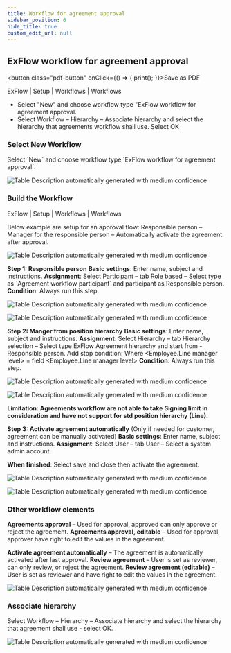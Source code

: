 ```yaml
---
title: Workflow for agreement approval
sidebar_position: 6
hide_title: true
custom_edit_url: null
---
```

## ExFlow workflow for agreement approval 
<button class="pdf-button" onClick={() => { print(); }}>Save as PDF</button>

ExFlow | Setup | Workflows | Workflows

- Select "New" and choose workflow type "ExFlow workflow for agreement approval.
- Select Workflow – Hierarchy – Associate hierarchy and select the hierarchy that agreements workflow shall use. Select OK


### Select New Workflow
Select ´New´ and choose workflow type ´ExFlow workflow for agreement approval´.

![Table Description automatically generated with medium confidence](@site/static/img/media/image39.png)


### Build the Workflow
ExFlow | Setup | Workflows | Workflows

Below example are setup for an approval flow: Responsible person – Manager for the responsible person – Automatically activate the agreement after approval.

![Table Description automatically generated with medium confidence](@site/static/img/media/image253.png)

**Step 1: Responsible person**
**Basic settings**: Enter name, subject and instructions.
**Assignment**: Select Participant – tab Role based – Select type as `Agreement workflow participant´ and participant as Responsible person.
**Condition**: Always run this step.

![Table Description automatically generated with medium confidence](@site/static/img/media/image254.png)

![Table Description automatically generated with medium confidence](@site/static/img/media/image255.png)

**Step 2: Manger from position hierarchy**
**Basic settings**: Enter name, subject and instructions.
**Assignment**: Select Hierarchy – tab Hierarchy selection – Select type ExFlow Agreement hierarchy and start from - Responsible person. Add stop condition: 
Where &lt;Employee.Line manager level&gt; = field &lt;Employee.Line manager level&gt;
**Condition**: Always run this step.

![Table Description automatically generated with medium confidence](@site/static/img/media/image256.png)

![Table Description automatically generated with medium confidence](@site/static/img/media/image257.png)

**Limitation: Agreements workflow are not able to take Signing limit in consideration and have not support for std position hierarchy (Line).**

**Step 3: Activate agreement automatically** 
(Only if needed for customer, agreement can be manually activated)
**Basic settings**: Enter name, subject and instructions.
**Assignment**: Select User – tab User – Select a system admin account.

**When finished**: Select save and close then activate the agreement.

![Table Description automatically generated with medium confidence](@site/static/img/media/image258.png)

![Table Description automatically generated with medium confidence](@site/static/img/media/image259.png)

### Other workflow elements
**Agreements approval** – Used for approval, approved can only approve or reject the agreement.
**Agreements approval, editable** – Used for approval, approver have right to edit the values in the agreement.

**Activate agreement automatically** – The agreement is automatically activated after last approval.
**Review agreement** – User is set as reviewer, can only review, or reject the agreement.
**Review agreement (editable)** – User is set as reviewer and have right to edit the values in the agreement.

![Table Description automatically generated with medium confidence](@site/static/img/media/image260.png)

### Associate hierarchy
Select Workflow – Hierarchy – Associate hierarchy and select the hierarchy that agreement shall use - select OK.

![Table Description automatically generated with medium confidence](@site/static/img/media/image261.png)
